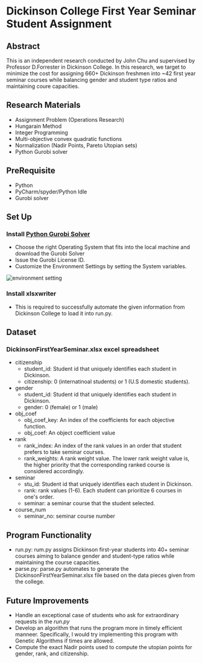 # Dickinson College First Year Seminar Student Assignment

## Abstract
This is an independent research conducted by John Chu and supervised by Professor D.Forrester in Dickinson College. In this research, we target to minimize the cost for assigning 660+ Dickinson freshmen into ~42 first year seminar courses while balancing gender and student type ratios and maintaining coure capacities.

## Research Materials

- Assignment Problem (Operations Research)
- Hungarain Method
- Integer Programming
- Multi-objective convex quadratic functions
- Normalization (Nadir Points, Pareto Utopian sets)
- Python Gurobi solver

## PreRequisite
 - Python
 - PyCharm/spyder/Python Idle
 - Gurobi solver

## Set Up

### Install [Python Gurobi Solver](https://www.gurobi.com/downloads/gurobi-software/)

- Choose the right Operating System that fits into the local machine and download the Gurobi Solver
- Issue the Gurobi License ID. 
- Customize the Environment Settings by setting the System variables.

![environment setting](https://user-images.githubusercontent.com/35699839/201580110-9a733a25-05d4-4240-a7f1-f336c2e76b5a.png)

### Install xlsxwriter
- This is required to successfully automate the given information from Dickinson College to load it into run.py.

## Dataset

  ### DickinsonFirstYearSeminar.xlsx excel spreadsheet
  - citizenship
    - student_id: Student id that uniquely identifies each student in Dickinson.
    - citizenship: 0 (internatinoal students) or 1 (U.S domestic students).
  - gender
    - student_id: Student id that uniquely identifies each student in Dickinson.
    - gender: 0 (female) or 1 (male)
  - obj_coef
    - obj_coef_key: An index of the coefficients for each objective function.
    - obj_coef: An object coefficient value
  - rank
    - rank_index: An index of the rank values in an order that student prefers to take seminar courses.
    - rank_weights: A rank weight value. The lower rank weight value is, the higher priority that the corresponding ranked course is considered accordingly.
  - seminar
    - stu_id: Student id that uniquely identifies each student in Dickinson.
    - rank: rank values (1-6). Each student can prioritize 6 courses in one's order.
    - seminar: a seminar course that the student selected.
  - course_num
    - seminar_no: seminar course number
    
  ## Program Functionality
  
  - run.py: rum.py assigns Dickinson first-year students into 40+ seminar courses aiming to balance gender and student-type ratios while maintaining the course capacities.
  - parse.py: parse.py automates to generate the DickinsonFirstYearSeminar.xlsx file based on the data pieces given from the college.
    
  ## Future Improvements
 
  - Handle an exceptional case of students who ask for extraordinary requests in the *run.py*
  - Develop an algorithm that runs the program more in timely efficient manneer. Specifically, I would try implementing this program with Genetic Algorithms if times are allowed.
  - Compute the exact Nadir points used to compute the utopian points for gender, rank, and citizenship.



